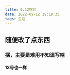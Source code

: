 ```yaml
---
title: 9.12摆烂
date: 2022-09-12 19:19:35
tags: 生活
---
```




## 随便改了点东西



### 摆，主要是难用不知道写啥



#### 13号也一样

